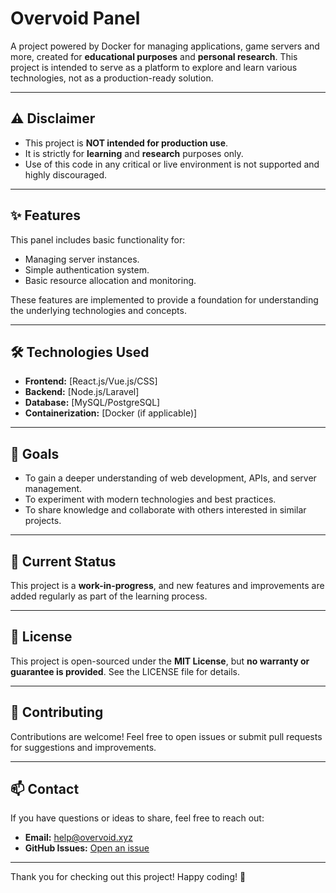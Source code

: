 # Overvoid Panel

A project powered by Docker for managing applications, game servers and more, created for **educational purposes** and **personal research**. This project is intended to serve as a platform to explore and learn various technologies, not as a production-ready solution.

---

## ⚠️ Disclaimer

- This project is **NOT intended for production use**.
- It is strictly for **learning** and **research** purposes only.
- Use of this code in any critical or live environment is not supported and highly discouraged.

---

## ✨ Features

This panel includes basic functionality for:

- Managing server instances.
- Simple authentication system.
- Basic resource allocation and monitoring.

These features are implemented to provide a foundation for understanding the underlying technologies and concepts.

---

## 🛠️ Technologies Used

- **Frontend:** [React.js/Vue.js/CSS]
- **Backend:** [Node.js/Laravel]
- **Database:** [MySQL/PostgreSQL]
- **Containerization:** [Docker (if applicable)]

---

## 🎯 Goals

- To gain a deeper understanding of web development, APIs, and server management.
- To experiment with modern technologies and best practices.
- To share knowledge and collaborate with others interested in similar projects.

---

## 🚧 Current Status

This project is a **work-in-progress**, and new features and improvements are added regularly as part of the learning process.

---

## 📝 License

This project is open-sourced under the **MIT License**, but **no warranty or guarantee is provided**. See the LICENSE file for details.

---

## 🤝 Contributing

Contributions are welcome! Feel free to open issues or submit pull requests for suggestions and improvements.

---

## 📫 Contact

If you have questions or ideas to share, feel free to reach out:

- **Email:** help@overvoid.xyz
- **GitHub Issues:** [Open an issue](https://github.com/OvervoidLabs/Vanthasy/issues)

---

Thank you for checking out this project! Happy coding! 🚀
